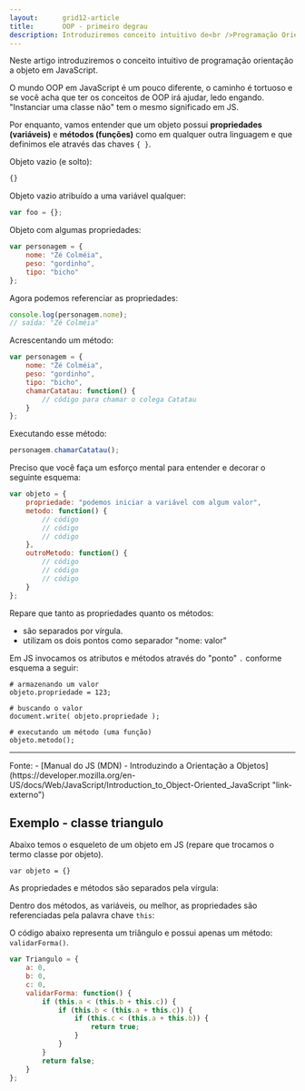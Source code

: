 ```yaml
---
layout:      grid12-article
title:       OOP - primeiro degrau
description: Introduziremos conceito intuitivo de<br />Programação Orientada a Objetos em JavaScript
---
```


Neste artigo introduziremos o conceito intuitivo de programação orientação a objeto em JavaScript.

O mundo OOP em JavaScript é um pouco diferente, o caminho é tortuoso e se você acha que ter os conceitos de OOP irá 
ajudar, ledo engando. "Instanciar uma classe não" tem o mesmo significado em JS.

Por enquanto, vamos entender que um objeto possui __propriedades (variáveis)__ e __métodos (funções)__ como em qualquer 
outra linguagem e que definimos ele através das chaves `{ }`.

Objeto vazio (e solto):

```javascript
{}
```

Objeto vazio atribuído a uma variável qualquer:

```javascript
var foo = {};
```

Objeto com algumas propriedades:


```javascript
var personagem = {
    nome: "Zé Colméia",
    peso: "gordinho",
    tipo: "bicho"
};
```

Agora podemos referenciar as propriedades:

```javascript
console.log(personagem.nome);
// saída: "Zé Colméia"
```

Acrescentando um método:

```javascript
var personagem = {
    nome: "Zé Colméia",
    peso: "gordinho",
    tipo: "bicho",
    chamarCatatau: function() {
        // código para chamar o colega Catatau
    }
};
```

Executando esse método:

```javascript
personagem.chamarCatatau();
```

Preciso que você faça um esforço mental para entender e decorar o seguinte esquema:

```javascript
var objeto = {
    propriedade: "podemos iniciar a variável com algum valor",
    metodo: function() {
        // código
        // código
        // código
    },
    outroMetodo: function() {
        // código
        // código
        // código
    }
};

```

Repare que tanto as propriedades quanto os métodos:

- são separados por vírgula.
- utilizam os dois pontos como separador "nome: valor"


Em JS invocamos os atributos e métodos através do "ponto" `.` conforme esquema a seguir:

    # armazenando um valor
    objeto.propriedade = 123;

    # buscando o valor
    document.write( objeto.propriedade );

    # executando um método (uma função)
    objeto.metodo();

<hr>
Fonte:
- [Manual do JS (MDN) - Introduzindo a Orientação a Objetos](https://developer.mozilla.org/en-US/docs/Web/JavaScript/Introduction_to_Object-Oriented_JavaScript "link-externo")



Exemplo - classe triangulo
---

Abaixo temos o esqueleto de um objeto em JS (repare que trocamos o termo classe por objeto).

    var objeto = {}

As propriedades e métodos são separados pela vírgula:

Dentro dos métodos, as variáveis, ou melhor, as propriedades são referenciadas pela palavra chave `this`:

O código abaixo representa um triângulo e possui apenas um método: `validarForma()`.

```javascript
var Triangulo = {
    a: 0,
    b: 0,
    c: 0,
    validarForma: function() {
        if (this.a < (this.b + this.c)) {
            if (this.b < (this.a + this.c)) {
                if (this.c < (this.a + this.b)) {
                    return true;
                }
            }
        }
        return false;
    }
};
```






